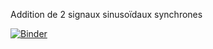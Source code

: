Addition de 2 signaux sinusoïdaux synchrones

[![Binder](https://mybinder.org/badge_logo.svg)](https://mybinder.org/v2/gh/CDERYCKE/TSPE/master?filepath=CH4%2FAddition%20signaux-sujet.ipynb)

